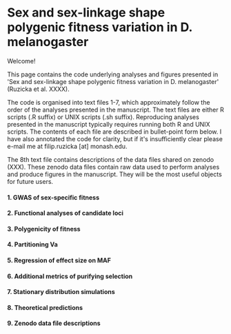 # Sex and sex-linkage shape polygenic fitness variation in D. melanogaster

Welcome!

This page contains the code underlying analyses and figures presented in 'Sex and sex-linkage shape polygenic fitness variation in D. melanogaster' (Ruzicka et al. XXXX).

The code is organised into text files 1-7, which approximately follow the order of the analyses presented in the manuscript. The text files are either R scripts (.R suffix) or UNIX scripts (.sh suffix). Reproducing analyses presented in the manuscript typically requires running both R and UNIX scripts. The contents of each file are described in bullet-point form below. I have also annotated the code for clarity, but if it's insufficiently clear please e-mail me at filip.ruzicka [at] monash.edu.

The 8th text file contains descriptions of the data files shared on zenodo (XXX). These zenodo data files contain raw data used to perform analyses and produce figures in the manuscript. They will be the most useful objects for future users.

#### 1. GWAS of sex-specific fitness

#### 2. Functional analyses of candidate loci

#### 3. Polygenicity of fitness

#### 4. Partitioning Va

#### 5. Regression of effect size on MAF

#### 6. Additional metrics of purifying selection

#### 7. Stationary distribution simulations

#### 8. Theoretical predictions

#### 9. Zenodo data file descriptions


